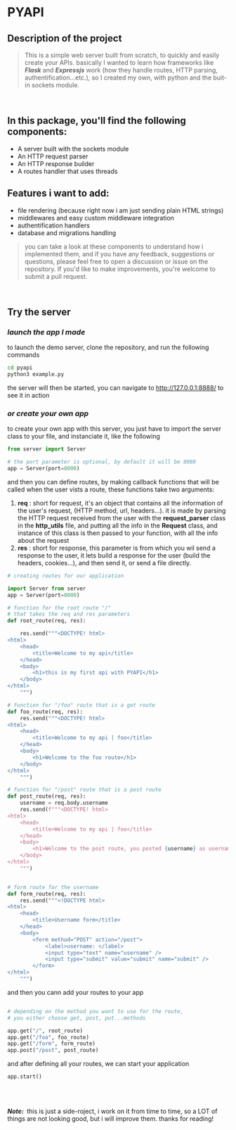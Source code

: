 # **PYAPI**
## __Description of the project__
> This is a simple web server built from scratch, to quickly and easily create your APIs. basically I wanted to learn how frameworks like __*Flask*__ and __*Expressjs*__ work (how they handle routes, HTTP parsing, authentification...etc.), so I created my own, with python and the buit-in sockets module.


<br>

## In this package, you'll find the following components:
- A server built with the sockets module
- An HTTP request parser
- An HTTP response builder
- A routes handler that uses threads

## Features i want to add:
- file rendering (because right now i am just sending plain HTML strings)
- middlewares and easy custom middleware integration
- authentification handlers
- database and migrations handling

> you can take a look at these components to understand how i implemented them, and if you have any feedback, suggestions or questions, please feel free to open a discussion or issue on the repository. If you'd like to make improvements, you're welcome to submit a pull request.

<br>

## Try the server
### ___launch the app I made___
to launch the demo server, clone the repository, and run the following commands
```bash
cd pyapi
python3 example.py
```
the server will then be started, you can navigate to http://127.0.0.1:8888/ to see it in action

### ___or create your own app___
to create your own app with this server, you just have to import the server class to your file, and instanciate it, like the following
```python
from server import Server

# the port parameter is optional, by default it will be 8080
app = Server(port=8000)
```

and then you can define routes, by making callback functions that will be called when the user vists a route, these functions take two arguments:
1. __req__ : short for request, it's an object that contains all the information of the user's request, (HTTP method, url, headers...). it is made by parsing the HTTP request received from the user with the __request_parser__ class in the __http_utils__ file, and putting all the info in the __Request__ class, and instance of this class is then passed to your function, with all the info about the request
2. __res__ : short for response, this parameter is from which you wil send a response to the user, it lets build a response for the user (build the headers, cookies...), and then send it, or send a file directly.

```python
# creating routes for our application

import Server from server
app = Server(port=8000)

# function for the root route "/" 
# that takes the req and res parameters
def root_route(req, res):

    res.send("""<DOCTYPE! html>
<html>
    <head>
        <title>Welcome to my api</title>
    </head>
    <body>
        <h1>this is my first api with PYAPI</h1>
    </body>
</html>
    """)

# function for "/foo" route that is a get route
def foo_route(req, res):
    res.send("""<DOCTYPE! html>
<html>
    <head>
        <title>Welcome to my api | foo</title>
    </head>
    <body>
        <h1>Welcome to the foo route</h1>
    </body>
</html>
    """)

# function for "/post" route that is a post route
def post_route(req, res):
    username = req.body.username
    res.send(f"""<DOCTYPE! html>
<html>
    <head>
        <title>Welcome to my api | foo</title>
    </head>
    <body>
        <h1>Welcome to the post route, you posted {username} as username</h1>
    </body>
</html>
    """)


# form route for the username 
def form_route(req, res):
    res.send("""<!DOCTYPE html>
<html>
    <head>
        <title>Username form</title>
    </head>
    <body>
        <form method="POST" action="/post">
            <label>username: </label>
            <input type="text" name="username" />
            <input type="submit" value="submit" name="submit" />
        </form>
</html>
    """)
```

and then you cann add your routes to your app
```python

# depending on the method you want to use for the route, 
# you either choose get, post, put...methods

app.get("/", root_route)
app.get("/foo", foo_route)
app.get("/form", form_route)
app.post("/post", post_route)
```
and after defining all your routes, we can start your application

```python
app.start()
```

<br>



<br>

 __*Note:&nbsp;*__ this is just a side-roject, i work on it from time to time, so a LOT of things are not looking good, but i will improve them. thanks for reading!



